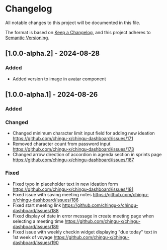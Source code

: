 # Changelog

All notable changes to this project will be documented in this file.

The format is based on [Keep a Changelog](https://keepachangelog.com/en/1.0.0/),
and this project adheres to [Semantic Versioning](https://semver.org/).

## [1.0.0-alpha.2] - 2024-08-28

### Added
- Added version to image in avatar component

## [1.0.0-alpha.1] - 2024-08-26

### Added

### Changed
- Changed minimum character limit input field for adding new ideation https://github.com/chingu-x/chingu-dashboard/issues/171
- Removed character count from password input https://github.com/chingu-x/chingu-dashboard/issues/173
- Changed arrow direction of accordion in agenda section in sprints page https://github.com/chingu-x/chingu-dashboard/issues/187

### Fixed
- Fixed typo in placeholder text in new ideation form https://github.com/chingu-x/chingu-dashboard/issues/181
- Fixed issue with saving meeting notes https://github.com/chingu-x/chingu-dashboard/issues/186
- Fixed start meeting link https://github.com/chingu-x/chingu-dashboard/issues/188
- Fixed display of date in error message in create meeting page when selecting a meeting time https://github.com/chingu-x/chingu-dashboard/issues/189
- Fixed issue with weekly checkin widget displaying "due today" text in 1st week of voyage https://github.com/chingu-x/chingu-dashboard/issues/190
